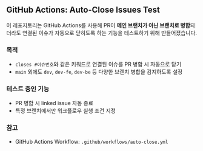 ##  GitHub Actions: Auto-Close Issues Test

이 레포지토리는 GitHub Actions를 사용해 PR이 **메인 브랜치가 아닌 브랜치로 병합**되더라도 연결된 이슈가 자동으로 닫히도록 하는 기능을 테스트하기 위해 만들어졌습니다.

### 목적
- `closes #이슈번호`와 같은 키워드로 연결된 이슈를 PR 병합 시 자동으로 닫기
- `main` 외에도 `dev`, `dev-fe`, `dev-be` 등 다양한 브랜치 병합을 감지하도록 설정

### 테스트 중인 기능
- PR 병합 시 linked issue 자동 종료
- 특정 브랜치에서만 워크플로우 실행 조건 지정

### 참고
- GitHub Actions Workflow: `.github/workflows/auto-close.yml`
